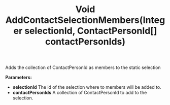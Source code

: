 ﻿---
uid: crmscript_ref_NSSelectionAgent_AddContactSelectionMembers
title: Void AddContactSelectionMembers(Integer selectionId, ContactPersonId[] contactPersonIds)
intellisense: NSSelectionAgent.AddContactSelectionMembers
keywords: NSSelectionAgent, AddContactSelectionMembers
so.topic: reference
---

Adds the collection of ContactPersonId as members to the static selection

**Parameters:**
 - **selectionId** The id of the selection where to members will be added to.
 - **contactPersonIds** A collection of ContactPersonId to add to the selection.

